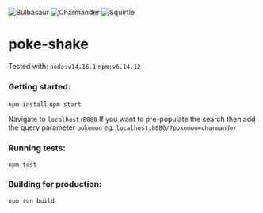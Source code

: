 ![Bulbasaur](https://raw.githubusercontent.com/PokeAPI/sprites/master/sprites/pokemon/1.png "Bulbasaur") ![Charmander ](https://raw.githubusercontent.com/PokeAPI/sprites/master/sprites/pokemon/4.png "Charmander") ![Squirtle](https://raw.githubusercontent.com/PokeAPI/sprites/master/sprites/pokemon/7.png "Squirtle")

# poke-shake

Tested with:
`node:v14.16.1`
`npm:v6.14.12`

### Getting started:
`npm install`
`npm start`

Navigate to `localhost:8080`
If you want to pre-populate the search then add the query parameter `pokemon` *eg.* `localhost:8080/?pokemon=charmander`


### Running tests:
`npm test`

### Building for production:
`npm run build`